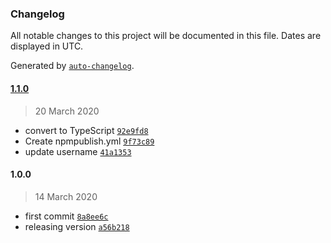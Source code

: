 ### Changelog

All notable changes to this project will be documented in this file. Dates are displayed in UTC.

Generated by [`auto-changelog`](https://github.com/CookPete/auto-changelog).

#### [1.1.0](https://github.com/powerkernel/sls-utils/compare/1.0.0...1.1.0)

> 20 March 2020

- convert to TypeScript [`92e9fd8`](https://github.com/powerkernel/sls-utils/commit/92e9fd8da3ad7c2cea501e08f47b8a4aa5918ee9)
- Create npmpublish.yml [`9f73c89`](https://github.com/powerkernel/sls-utils/commit/9f73c89c36dd4e61e40cd1846c1e89cc0d553e78)
- update username [`41a1353`](https://github.com/powerkernel/sls-utils/commit/41a1353f4341c8fccb8a22101bed519530374ad0)

#### 1.0.0

> 14 March 2020

- first commit [`8a8ee6c`](https://github.com/powerkernel/sls-utils/commit/8a8ee6ccbf37716ff5bc2e767b5f4d1240f6455c)
- releasing version [`a56b218`](https://github.com/powerkernel/sls-utils/commit/a56b21803b40921bb67f0d65d191fe945db35b6c)
